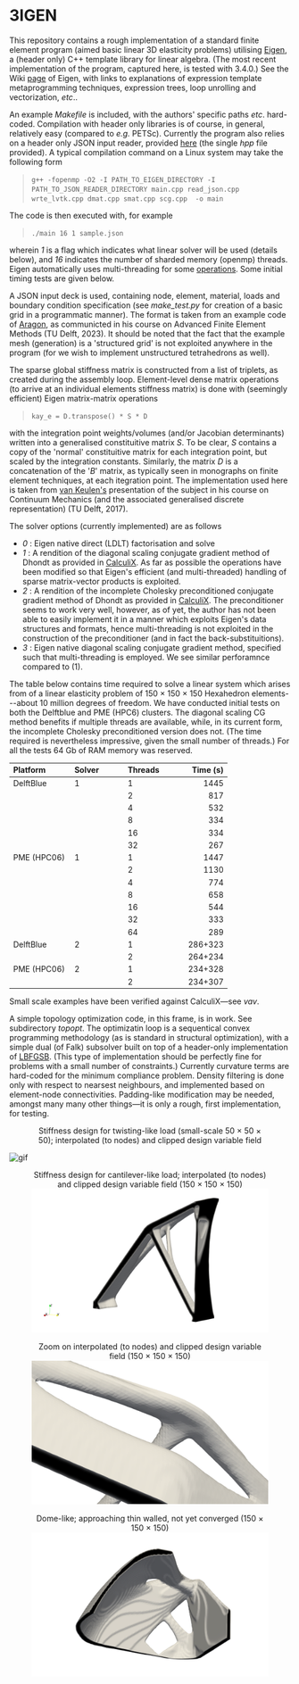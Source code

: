 # 3IGEN

This repository contains a rough implementation of a standard finite element program (aimed basic linear 3D elasticity problems) utilising [Eigen](https://eigen.tuxfamily.org/index.php?title=Main_Page), a (header only) C++ template library for linear algebra. (The most recent implementation of the program, captured here, is tested with 3.4.0.) See the Wiki [page](https://en.wikipedia.org/wiki/Eigen_(C%2B%2B_library)) of Eigen, with links to explanations of expression template metaprogramming techniques, expression trees, loop unrolling and vectorization, _etc_..

An example _Makefile_ is included, with the authors' specific paths _etc_. hard-coded. Compilation with header only libraries is of course, in general, relatively easy (compared to _e.g._ PETSc). Currently the program also relies on a header only JSON input reader, provided [here](https://json.nlohmann.me/integration/) (the single _hpp_ file provided). A typical compilation command on a Linux system may take the following form

> `g++ -fopenmp -O2 -I PATH_TO_EIGEN_DIRECTORY -I PATH_TO_JSON_READER_DIRECTORY main.cpp read_json.cpp wrte_lvtk.cpp dmat.cpp smat.cpp scg.cpp  -o main`

The code is then executed with, for example

> `./main 16 1 sample.json`

wherein _1_ is a flag which indicates what linear solver will be used (details below), and _16_ indicates the number of sharded memory (openmp) threads. Eigen automatically uses multi-threading for some [operations](https://eigen.tuxfamily.org/dox/TopicMultiThreading.html). Some initial timing tests are given below.

A JSON input deck is used, containing node, element, material, loads and boundary condition specification (see _make_test.py_ for creation of a basic grid in a programmatic manner). The format is taken from an example code of [Aragon](https://www.tudelft.nl/staff/a.m.aragon/?cHash=23ad70006635654bbc79d16b98d92f29), as communicted in his course on Advanced Finite Element Methods (TU Delft, 2023). It should be noted that the fact that the example mesh (generation) is a 'structured grid' is not exploited anywhere in the program (for we wish to implement unstructured tetrahedrons as well).

The sparse global stiffness matrix is constructed from a list of triplets, as created during the assembly loop. Element-level dense matrix operations (to arrive at an individual elements stiffness matrix) is done with (seemingly efficient) Eigen matrix-matrix operations

 > `kay_e = D.transpose() * S * D`

with the integration point weights/volumes (and/or Jacobian determinants) written into a generalised constituitive matrix _S_. To be clear, _S_ contains a copy of the 'normal' constituitive matrix for each integration point, but scaled by the integration constants. Similarly, the matrix _D_ is a concatenation of the '_B_' matrix, as typically seen in monographs on finite element techniques, at each itegration point. The implementation used here is taken from [van Keulen's](https://www.tudelft.nl/staff/a.vankeulen/?cHash=d26846246f93aebc120c44adeccaa31a) presentation of the subject in his course on Continuum Mechanics (and the associated generalised discrete representation) (TU Delft, 2017).

The solver options (currently implemented) are as follows

- _0_ : Eigen native direct (LDLT) factorisation and solve
- _1_ : A rendition of the diagonal scaling conjugate gradient method of Dhondt as provided in [CalculiX](http://www.calculix.de/). As far as possible the operations have been modified so that Eigen's efficient (and multi-threaded) handling of sparse matrix-vector products is exploited.
- _2_ : A rendition of the incomplete Cholesky preconditioned conjugate gradient method of Dhondt as provided in [CalculiX](http://www.calculix.de/). The preconditioner seems to work very well, however, as of yet, the author has not been able to easily implement it in a manner which exploits Eigen's data structures and formats, hence multi-threading is not exploited in the construction of the preconditioner (and in fact the back-substituitions). 
- _3_ : Eigen native diagonal scaling conjugate gradient method, specified such that multi-threading is employed. We see similar perforamnce compared to (1).

The table below contains time required to solve a linear system which arises from of a linear elasticity problem of 150 &times; 150 &times; 150 Hexahedron elements---about 10 million degrees of freedom. We have conducted initial tests on both the Delftblue and PME (HPC6) clusters. The diagonal scaling CG method benefits if multiple threads are available, while, in its current form, the incomplete Cholesky preconditioned version does not. (The time required is nevertheless impressive, given the small number of threads.) For all the tests 64 Gb of RAM memory was reserved.
<div align="center">

| Platform &nbsp; &nbsp; &nbsp; &nbsp; &nbsp; | Solver &nbsp; &nbsp; &nbsp; &nbsp; &nbsp;  | Threads &nbsp; &nbsp; &nbsp; &nbsp; &nbsp;  | Time (s)   |
|:------------|:--------|:---------|---------:|
| DelftBlue   | 1       |        1 |     1445 |
|             |         |        2 |      817 |
|             |         |        4 |      532 |
|             |         |        8 |      334 |
|             |         |        16|      334 |
|             |         |        32|      267 |
| PME (HPC06) | 1       |        1 |     1447 |
|             |         |        2 |     1130 |
|             |         |        4 |      774 |
|             |         |        8 |      658 |
|             |         |        16|      544 |
|             |         |        32|      333 |
|             |         |        64|      289 |
| DelftBlue   | 2       |        1 | 286+323  |
|             |         |        2 | 264+234  |
| PME (HPC06) | 2       |        1 | 234+328  |
|             |         |        2 | 234+307  |

</div>

Small scale examples have been verified against CalculiX&mdash;see _vav_.

A simple topology optimization code, in this frame, is in work. See subdirectory _topopt_. The optimizatin loop is a sequentical convex programming methodology (as is standard in structural optimization), with a simple dual (of Falk) subsolver built on top of a header-only implementation of [LBFGSB](https://lbfgspp.statr.me/). (This type of implementation should be perfectly fine for problems with a small number of constraints.) Currently curvature terms are hard-coded for the minimum compliance problem. Density filtering is done only with respect to nearsest neighbours, and implemented based on element-node connectivities. Padding-like modification may be needed, amongst many many other things&mdash;it is only a rough, first implementation, for testing.

<figure>
<figcaption align = "center"> Stiffness design for twisting-like load (small-scale 50 &times; 50 &times; 50); interpolated (to nodes) and clipped design variable field</figcaption>
</figure>

![gif](topopt/ani/design2.gif)

<figure>
<figcaption align = "center"> Stiffness design for cantilever-like load; interpolated (to nodes) and clipped design variable field (150 &times; 150 &times; 150)</figcaption>
<img src="topopt2.png" alt="TopOpt2"/>
</figure>


<figure>
<figcaption align = "center"> Zoom on interpolated (to nodes) and clipped design variable field (150 &times; 150 &times; 150)</figcaption>
<img src="zoom.png" alt="TopOpt2"/>
</figure>

<figure>
<figcaption align = "center"> Dome-like; approaching thin walled, not yet converged (150 &times; 150 &times; 150)</figcaption>
<img src="dome.png" alt="TopOpt2"/>
</figure>
